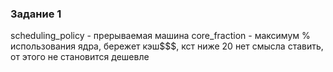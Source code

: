 ### Задание 1
scheduling_policy - прерываемая машина 
core_fraction - максимум % использования ядра, бережет кэш$$$, кст ниже 20 нет смысла ставить, от этого не становится дешевле